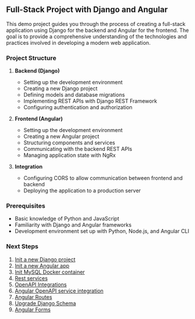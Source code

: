 ## Full-Stack Project with Django and Angular

This demo project guides you through the process of creating a full-stack application using Django for the backend and Angular for the frontend. The goal is to provide a comprehensive understanding of the technologies and practices involved in developing a modern web application.

### Project Structure

1. **Backend (Django)**

   - Setting up the development environment
   - Creating a new Django project
   - Defining models and database migrations
   - Implementing REST APIs with Django REST Framework
   - Configuring authentication and authorization

2. **Frontend (Angular)**

   - Setting up the development environment
   - Creating a new Angular project
   - Structuring components and services
   - Communicating with the backend REST APIs
   - Managing application state with NgRx

3. **Integration**
   - Configuring CORS to allow communication between frontend and backend
   - Deploying the application to a production server

### Prerequisites

- Basic knowledge of Python and JavaScript
- Familiarity with Django and Angular frameworks
- Development environment set up with Python, Node.js, and Angular CLI

### Next Steps

1. [Init a new Django project](/docs/README_PART1.md)
2. [Init a new Angular app](/docs/README_PART2.md)
3. [Init MySQL Docker container](/docs/README_PART3.md)
4. [Rest services](/docs/README_PART4.md)
5. [OpenAPI Integrations](/docs/README_PART5.md)
6. [Angular OpenAPI service integration](/docs/README_PART6.md)
7. [Angular Routes](/docs/README_PART7.md)
8. [Upgrade Django Schema](/docs/README_PART8.md)
9. [Angular Forms](/docs/README_PART9.md)
